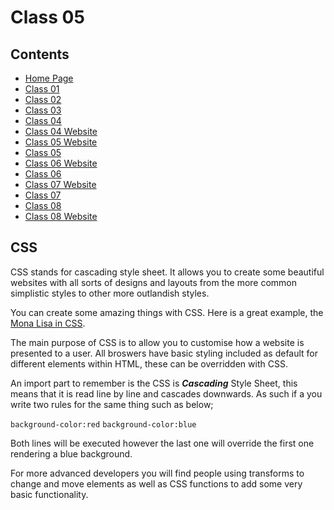 # Class 05

## Contents

- [Home Page](https://r-saunders.github.io/reading-notes)
- [Class 01](https://r-saunders.github.io/reading-notes/102/class-01)
- [Class 02](https://r-saunders.github.io/reading-notes/102/class-02)
- [Class 03](https://r-saunders.github.io/reading-notes/102/class-03)
- [Class 04](https://r-saunders.github.io/reading-notes/102/class-04)
- [Class 04 Website](https://r-saunders.github.io/reading-notes/102/class-04-website)
- [Class 05 Website](https://r-saunders.github.io/reading-notes/102/class-05-website)
- [Class 05](https://r-saunders.github.io/reading-notes/102/class-05)
- [Class 06 Website](https://r-saunders.github.io/reading-notes/102/class-06-website)
- [Class 06](https://r-saunders.github.io/reading-notes/102/class-06)
- [Class 07 Website](https://r-saunders.github.io/reading-notes/102/class-07-website)
- [Class 07](https://r-saunders.github.io/reading-notes/102/class-07)
- [Class 08](https://r-saunders.github.io/reading-notes/102/class-08)
- [Class 08 Website](https://r-saunders.github.io/reading-notes/102/class-08-website)

## CSS

CSS stands for cascading style sheet. It allows you to create some beautiful websites with all sorts of designs and layouts from the more common simplistic styles to other more outlandish styles.

You can create some amazing things with CSS. Here is a great example, the [Mona Lisa in CSS](https://codepen.io/jaysalvat/pen/kazzOj).

The main purpose of CSS is to allow you to customise how a website is presented to a user. All broswers have basic styling included as default for different elements within HTML, these can be overridden with CSS.

An import part to remember is the CSS is ***Cascading*** Style Sheet, this means that it is read line by line and cascades downwards. As such if a you write two rules for the same thing such as below;

`background-color:red`
`background-color:blue`

Both lines will be executed however the last one will override the first one rendering a blue background.

For more advanced developers you will find people using transforms to change and move elements as well as CSS functions to add some very basic functionality.